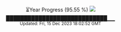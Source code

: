 <p align="center">
⏳Year Progress (95.55 %) <img src="https://file5s.ratemyserver.net/mobs/1062.gif"><br>
████████████████████████████▁▁ <br>
<sub>Updated: Fri, 15 Dec 2023 18:02:52 GMT</sub>
</p>

